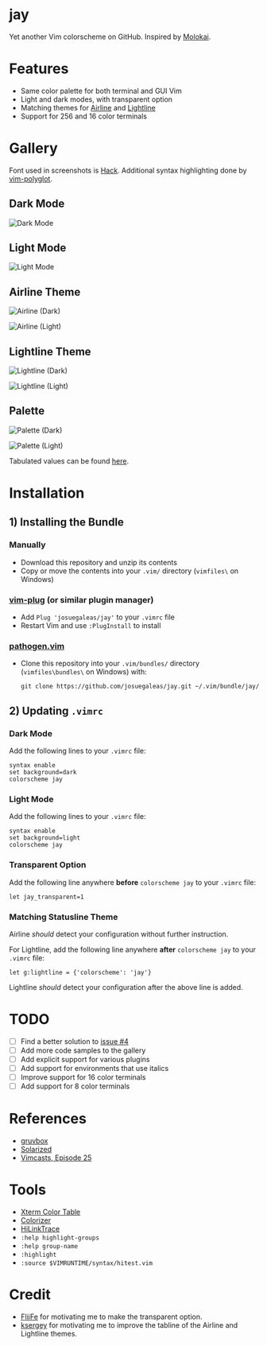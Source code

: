 # jay
Yet another Vim colorscheme on GitHub. Inspired by [Molokai](https://github.com/tomasr/molokai).

# Features
- Same color palette for both terminal and GUI Vim
- Light and dark modes, with transparent option
- Matching themes for [Airline](https://github.com/vim-airline/vim-airline) and [Lightline](https://github.com/itchyny/lightline.vim)
- Support for 256 and 16 color terminals

# Gallery
Font used in screenshots is [Hack](https://github.com/chrissimpkins/Hack). Additional syntax highlighting done by [vim-polyglot](https://github.com/sheerun/vim-polyglot).

## Dark Mode
![Dark Mode](https://raw.githubusercontent.com/josuegaleas/jay-images/master/sample_Dark.png?raw=true)

## Light Mode
![Light Mode](https://raw.githubusercontent.com/josuegaleas/jay-images/master/sample_Light.png?raw=true)

## Airline Theme
![Airline (Dark)](https://raw.githubusercontent.com/josuegaleas/jay-images/master/statusline_Airline_Dark.png?raw=true)

![Airline (Light)](https://raw.githubusercontent.com/josuegaleas/jay-images/master/statusline_Airline_Light.png?raw=true)

## Lightline Theme
![Lightline (Dark)](https://raw.githubusercontent.com/josuegaleas/jay-images/master/statusline_Lightline_Dark.png?raw=true)

![Lightline (Light)](https://raw.githubusercontent.com/josuegaleas/jay-images/master/statusline_Lightline_Light.png?raw=true)

## Palette
![Palette (Dark)](https://raw.githubusercontent.com/josuegaleas/jay-images/master/palette_Dark.png?raw=true)

![Palette (Light)](https://raw.githubusercontent.com/josuegaleas/jay-images/master/palette_Light.png?raw=true)

Tabulated values can be found [here](./PALETTE.md).

# Installation
## 1) Installing the Bundle
### Manually
- Download this repository and unzip its contents
- Copy or move the contents into your `.vim/` directory (`vimfiles\` on Windows)

### [vim-plug](https://github.com/junegunn/vim-plug) (or similar plugin manager)
- Add `Plug 'josuegaleas/jay'` to your `.vimrc` file
- Restart Vim and use `:PlugInstall` to install

### [pathogen.vim](https://github.com/tpope/vim-pathogen)
- Clone this repository into your `.vim/bundles/` directory (`vimfiles\bundles\` on Windows) with:
	```Shell
	git clone https://github.com/josuegaleas/jay.git ~/.vim/bundle/jay/
	```

## 2) Updating `.vimrc`
### Dark Mode
Add the following lines to your `.vimrc` file:
```Vim script
syntax enable
set background=dark
colorscheme jay
```

### Light Mode
Add the following lines to your `.vimrc` file:
```Vim script
syntax enable
set background=light
colorscheme jay
```

### Transparent Option
Add the following line anywhere **before** `colorscheme jay` to your `.vimrc` file:
```Vim script
let jay_transparent=1
```

### Matching Statusline Theme
Airline *should* detect your configuration without further instruction.

For Lightline, add the following line anywhere **after** `colorscheme jay` to your `.vimrc` file:
```Vim script
let g:lightline = {'colorscheme': 'jay'}
```
Lightline *should* detect your configuration after the above line is added.

# TODO
- [ ] Find a better solution to [issue #4](https://github.com/josuegaleas/jay/issues/4)
- [ ] Add more code samples to the gallery
- [ ] Add explicit support for various plugins
- [ ] Add support for environments that use italics
- [ ] Improve support for 16 color terminals
- [ ] Add support for 8 color terminals

# References
- [gruvbox](https://github.com/morhetz/gruvbox)
- [Solarized](https://github.com/altercation/vim-colors-solarized)
- [Vimcasts, Episode 25](http://vimcasts.org/episodes/creating-colorschemes-for-vim/)

# Tools
- [Xterm Color Table](https://github.com/guns/xterm-color-table.vim)
- [Colorizer](https://github.com/chrisbra/Colorizer)
- [HiLinkTrace](https://github.com/gerw/vim-HiLinkTrace)
- `:help highlight-groups`
- `:help group-name`
- `:highlight`
- `:source $VIMRUNTIME/syntax/hitest.vim`

# Credit
- [FliiFe](https://github.com/FliiFe) for motivating me to make the transparent option.
- [ksergey](https://github.com/ksergey) for motivating me to improve the tabline of the Airline and Lightline themes.
